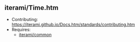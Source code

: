 iterami/Time.htm
----------------

* Contributing: https://iterami.github.io/Docs.htm/standards/contributing.htm
* Requires:
  * [iterami/common](https://github.com/iterami/common)
